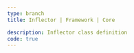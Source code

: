 ```yaml
---
type: branch
title: Inflector | Framework | Core

description: Inflector class definition
code: true
---
```

<RedirectToFirstChild />
